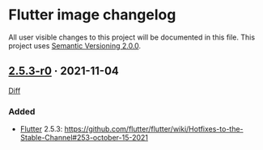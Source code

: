 Flutter image changelog
=======================

All user visible changes to this project will be documented in this file. This project uses [Semantic Versioning 2.0.0].




## [2.5.3-r0] · 2021-11-04
[2.5.3-r0]: /../../tree/2.5.3-r0

[Diff](/../../compare/3ba73c524df5572ca689f6712fe7450ddabe4efc...2.5.3-r0)

### Added

- [Flutter] 2.5.3: <https://github.com/flutter/flutter/wiki/Hotfixes-to-the-Stable-Channel#253-october-15-2021>




[Flutter]: https://flutter.dev
[Semantic Versioning 2.0.0]: https://semver.org
